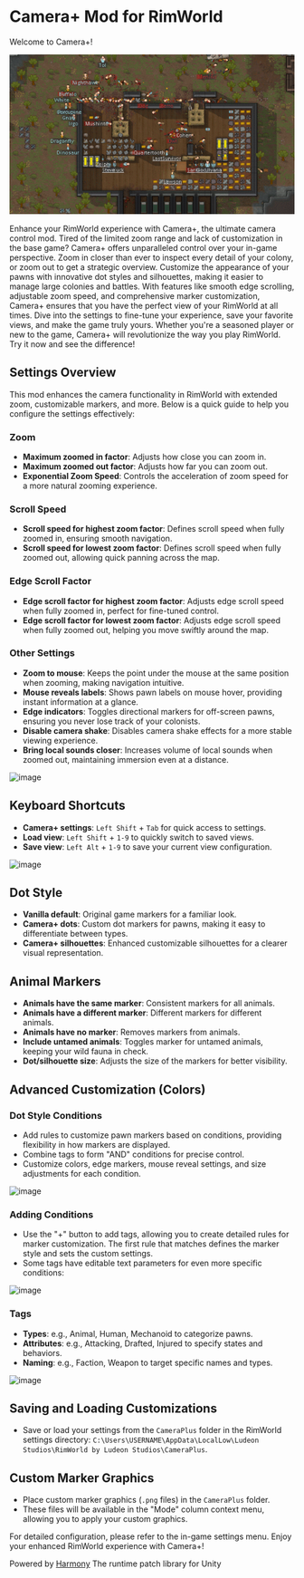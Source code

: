# Camera+ Mod for RimWorld

Welcome to Camera+!

<img src="https://raw.githubusercontent.com/pardeike/CameraPlus/master/Originals/animation.gif" />

Enhance your RimWorld experience with Camera+, the ultimate camera control mod. Tired of the limited zoom range and lack of customization in the base game? Camera+ offers unparalleled control over your in-game perspective. Zoom in closer than ever to inspect every detail of your colony, or zoom out to get a strategic overview. Customize the appearance of your pawns with innovative dot styles and silhouettes, making it easier to manage large colonies and battles. With features like smooth edge scrolling, adjustable zoom speed, and comprehensive marker customization, Camera+ ensures that you have the perfect view of your RimWorld at all times. Dive into the settings to fine-tune your experience, save your favorite views, and make the game truly yours. Whether you're a seasoned player or new to the game, Camera+ will revolutionize the way you play RimWorld. Try it now and see the difference!

## Settings Overview

This mod enhances the camera functionality in RimWorld with extended zoom, customizable markers, and more. Below is a quick guide to help you configure the settings effectively:

### Zoom
- **Maximum zoomed in factor**: Adjusts how close you can zoom in.
- **Maximum zoomed out factor**: Adjusts how far you can zoom out.
- **Exponential Zoom Speed**: Controls the acceleration of zoom speed for a more natural zooming experience.

### Scroll Speed
- **Scroll speed for highest zoom factor**: Defines scroll speed when fully zoomed in, ensuring smooth navigation.
- **Scroll speed for lowest zoom factor**: Defines scroll speed when fully zoomed out, allowing quick panning across the map.

### Edge Scroll Factor
- **Edge scroll factor for highest zoom factor**: Adjusts edge scroll speed when fully zoomed in, perfect for fine-tuned control.
- **Edge scroll factor for lowest zoom factor**: Adjusts edge scroll speed when fully zoomed out, helping you move swiftly around the map.

### Other Settings
- **Zoom to mouse**: Keeps the point under the mouse at the same position when zooming, making navigation intuitive.
- **Mouse reveals labels**: Shows pawn labels on mouse hover, providing instant information at a glance.
- **Edge indicators**: Toggles directional markers for off-screen pawns, ensuring you never lose track of your colonists.
- **Disable camera shake**: Disables camera shake effects for a more stable viewing experience.
- **Bring local sounds closer**: Increases volume of local sounds when zoomed out, maintaining immersion even at a distance.

![image](https://github.com/pardeike/CameraPlus/assets/853584/f2fc8e4c-c927-4593-934b-0176864c6c18)

## Keyboard Shortcuts
- **Camera+ settings**: `Left Shift` + `Tab` for quick access to settings.
- **Load view**: `Left Shift` + `1-9` to quickly switch to saved views.
- **Save view**: `Left Alt` + `1-9` to save your current view configuration.

![image](https://github.com/pardeike/CameraPlus/assets/853584/eae4022a-c57c-44f3-8b31-0c575e999c23)

## Dot Style
- **Vanilla default**: Original game markers for a familiar look.
- **Camera+ dots**: Custom dot markers for pawns, making it easy to differentiate between types.
- **Camera+ silhouettes**: Enhanced customizable silhouettes for a clearer visual representation.

## Animal Markers
- **Animals have the same marker**: Consistent markers for all animals.
- **Animals have a different marker**: Different markers for different animals.
- **Animals have no marker**: Removes markers from animals.
- **Include untamed animals**: Toggles marker for untamed animals, keeping your wild fauna in check.
- **Dot/silhouette size**: Adjusts the size of the markers for better visibility.

## Advanced Customization (Colors)
### Dot Style Conditions
- Add rules to customize pawn markers based on conditions, providing flexibility in how markers are displayed.
- Combine tags to form "AND" conditions for precise control.
- Customize colors, edge markers, mouse reveal settings, and size adjustments for each condition.

![image](https://github.com/pardeike/CameraPlus/assets/853584/1f4403e8-82aa-4d11-b346-1144a5596bcc)

### Adding Conditions
- Use the "+" button to add tags, allowing you to create detailed rules for marker customization. The first rule that matches defines the marker style and sets the custom settings.
- Some tags have editable text parameters for even more specific conditions:

![image](https://github.com/pardeike/CameraPlus/assets/853584/1a98b7c9-3560-4379-a048-8aaa9344be59)

### Tags
- **Types**: e.g., Animal, Human, Mechanoid to categorize pawns.
- **Attributes**: e.g., Attacking, Drafted, Injured to specify states and behaviors.
- **Naming**: e.g., Faction, Weapon to target specific names and types.

![image](https://github.com/pardeike/CameraPlus/assets/853584/50b6f6d6-7350-4f8b-bcbf-69b9387bfa0c)

## Saving and Loading Customizations
- Save or load your settings from the `CameraPlus` folder in the RimWorld settings directory: `C:\Users\USERNAME\AppData\LocalLow\Ludeon Studios\RimWorld by Ludeon Studios\CameraPlus`.

## Custom Marker Graphics
- Place custom marker graphics (`.png` files) in the `CameraPlus` folder.
- These files will be available in the "Mode" column context menu, allowing you to apply your custom graphics.

For detailed configuration, please refer to the in-game settings menu. Enjoy your enhanced RimWorld experience with Camera+!

Powered by [Harmony](https://github.com/pardeike/Harmony)
The runtime patch library for Unity
